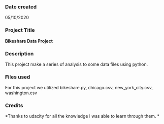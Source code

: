 ### Date created
05/10/2020

### Project Title
**Bikeshare Data Project**

### Description
This project make a series of analysis to some data files using python.

### Files used
For this project we utilized bikeshare.py, chicago.csv, new_york_city.csv, washington.csv

### Credits
*Thanks to udacity for all the knowledge I was able to learn through them. *

